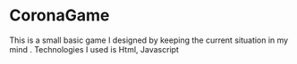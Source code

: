 # CoronaGame
This is a small basic game I designed by keeping the current situation in my mind .
Technologies I used is Html, Javascript
